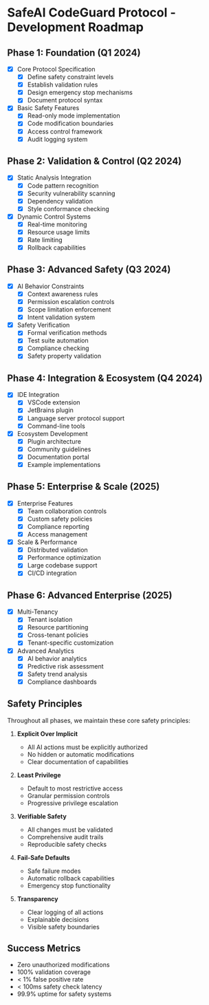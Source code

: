 # SafeAI CodeGuard Protocol - Development Roadmap

## Phase 1: Foundation (Q1 2024)
- [x] Core Protocol Specification
  - [x] Define safety constraint levels
  - [x] Establish validation rules
  - [x] Design emergency stop mechanisms
  - [x] Document protocol syntax

- [x] Basic Safety Features
  - [x] Read-only mode implementation
  - [x] Code modification boundaries
  - [x] Access control framework
  - [x] Audit logging system

## Phase 2: Validation & Control (Q2 2024)
- [x] Static Analysis Integration
  - [x] Code pattern recognition
  - [x] Security vulnerability scanning
  - [x] Dependency validation
  - [x] Style conformance checking

- [x] Dynamic Control Systems
  - [x] Real-time monitoring
  - [x] Resource usage limits
  - [x] Rate limiting
  - [x] Rollback capabilities

## Phase 3: Advanced Safety (Q3 2024)
- [x] AI Behavior Constraints
  - [x] Context awareness rules
  - [x] Permission escalation controls
  - [x] Scope limitation enforcement
  - [x] Intent validation system

- [x] Safety Verification
  - [x] Formal verification methods
  - [x] Test suite automation
  - [x] Compliance checking
  - [x] Safety property validation

## Phase 4: Integration & Ecosystem (Q4 2024)
- [x] IDE Integration
  - [x] VSCode extension
  - [x] JetBrains plugin
  - [x] Language server protocol support
  - [x] Command-line tools

- [x] Ecosystem Development
  - [x] Plugin architecture
  - [x] Community guidelines
  - [x] Documentation portal
  - [x] Example implementations

## Phase 5: Enterprise & Scale (2025)
- [x] Enterprise Features
  - [x] Team collaboration controls
  - [x] Custom safety policies
  - [x] Compliance reporting
  - [x] Access management

- [x] Scale & Performance
  - [x] Distributed validation
  - [x] Performance optimization
  - [x] Large codebase support
  - [x] CI/CD integration

## Phase 6: Advanced Enterprise (2025)
- [x] Multi-Tenancy
  - [x] Tenant isolation
  - [x] Resource partitioning
  - [x] Cross-tenant policies
  - [x] Tenant-specific customization

- [x] Advanced Analytics
  - [x] AI behavior analytics
  - [x] Predictive risk assessment
  - [x] Safety trend analysis
  - [x] Compliance dashboards

## Safety Principles
Throughout all phases, we maintain these core safety principles:

1. **Explicit Over Implicit**
   - All AI actions must be explicitly authorized
   - No hidden or automatic modifications
   - Clear documentation of capabilities

2. **Least Privilege**
   - Default to most restrictive access
   - Granular permission controls
   - Progressive privilege escalation

3. **Verifiable Safety**
   - All changes must be validated
   - Comprehensive audit trails
   - Reproducible safety checks

4. **Fail-Safe Defaults**
   - Safe failure modes
   - Automatic rollback capabilities
   - Emergency stop functionality

5. **Transparency**
   - Clear logging of all actions
   - Explainable decisions
   - Visible safety boundaries

## Success Metrics
- Zero unauthorized modifications
- 100% validation coverage
- < 1% false positive rate
- < 100ms safety check latency
- 99.9% uptime for safety systems
